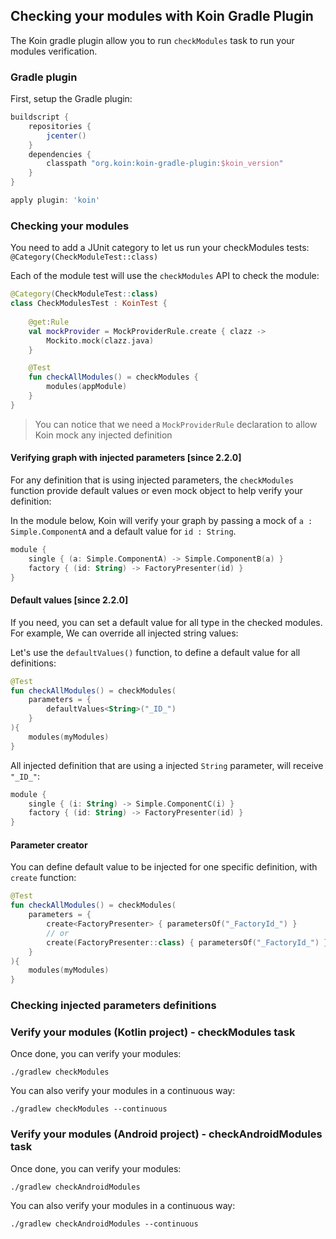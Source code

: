 
## Checking your modules with Koin Gradle Plugin

The Koin gradle plugin allow you to run `checkModules` task to run your modules verification.

### Gradle plugin

First, setup the Gradle plugin: 

```groovy
buildscript {
    repositories {
        jcenter()
    }
    dependencies {
        classpath "org.koin:koin-gradle-plugin:$koin_version"
    }
}

apply plugin: 'koin'
```

### Checking your modules

You need to add a JUnit category to let us run your checkModules tests: `@Category(CheckModuleTest::class)`

Each of the module test will use the `checkModules` API to check the module:

```kotlin
@Category(CheckModuleTest::class)
class CheckModulesTest : KoinTest {
    
    @get:Rule
    val mockProvider = MockProviderRule.create { clazz ->
        Mockito.mock(clazz.java)
    }

    @Test
    fun checkAllModules() = checkModules {
        modules(appModule)
    }
}
```

> You can notice that we need a `MockProviderRule` declaration to allow Koin mock any injected definition

#### Verifying graph with injected parameters [since 2.2.0]

For any definition that is using injected parameters, the `checkModules` function provide default values or even mock object to help verify your definition:

In the module below, Koin will verify your graph by passing a mock of `a : Simple.ComponentA` and a default value for `id : String`. 

```kotlin
module {
    single { (a: Simple.ComponentA) -> Simple.ComponentB(a) }
    factory { (id: String) -> FactoryPresenter(id) }
}
```

#### Default values [since 2.2.0]

If you need, you can set a default value for all type in the checked modules. For example, We can override all injected string values:

Let's use the `defaultValues()` function, to define a default value for all definitions:

```kotlin
@Test
fun checkAllModules() = checkModules(
    parameters = {
        defaultValues<String>("_ID_")
    }   
){
    modules(myModules)
}
```

All injected definition that are using a injected `String` parameter, will receive `"_ID_"`:

```kotlin
module {
    single { (i: String) -> Simple.ComponentC(i) }
    factory { (id: String) -> FactoryPresenter(id) }
}
```

#### Parameter creator

You can define default value to be injected for one specific definition, with `create` function:

```kotlin
@Test
fun checkAllModules() = checkModules(
    parameters = {
        create<FactoryPresenter> { parametersOf("_FactoryId_") }
        // or
        create(FactoryPresenter::class) { parametersOf("_FactoryId_") }
    }   
){
    modules(myModules)
}
```

### Checking injected parameters definitions

### Verify your modules (Kotlin project) - checkModules task

Once done, you can verify your modules:

```
./gradlew checkModules
```

You can also verify your modules in a continuous way:

```
./gradlew checkModules --continuous
```

### Verify your modules (Android project) - checkAndroidModules task

Once done, you can verify your modules:

```
./gradlew checkAndroidModules
```

You can also verify your modules in a continuous way:

```
./gradlew checkAndroidModules --continuous
```